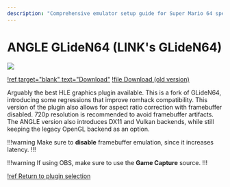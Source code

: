 ```yaml
---
description: "Comprehensive emulator setup guide for Super Mario 64 speedruns"
---
```


# ANGLE GLideN64 (LINK's GLideN64)

![](./img/gliden64_link.png)

[!ref target="blank" text="Download"](https://github.com/Luna-Project64/GLideN64/releases)
[!file Download (old version)](https://www.mediafire.com/file/k9ad2bdodde327u/GLideN64-sm64hacks.zip/file)

Arguably the best HLE graphics plugin available. This is a fork of GLideN64, introducing some regressions that improve romhack compatibility. This version of the plugin also allows for aspect ratio correction with framebuffer disabled. 720p resolution is recommended to avoid framebuffer artifacts. The ANGLE version also introduces DX11 and Vulkan backends, while still keeping the legacy OpenGL backend as an option.

!!!warning
Make sure to **disable** framebuffer emulation, since it increases latency.
!!!

!!!warning
If using OBS, make sure to use the **Game Capture** source.
!!!

[!ref Return to plugin selection](plugin_setup.md#plugin-selection)
